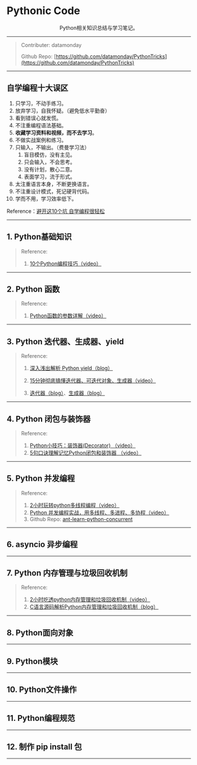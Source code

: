# Pythonic Code

<center>Python相关知识总结与学习笔记。</center>

---

> Contributer: datamonday
>
> Github Repo: [https://github.com/datamonday/PythonTricks](https://github.com/datamonday/PythonTricks)

---

## 自学编程十大误区

1. 只学习，不动手练习。
2. 放弃学习，自我怀疑。（避免低水平勤奋）
3. 看到错误心就发慌。
4. 不注重编程语法基础。
5. **收藏学习资料和视频，而不去学习**。
6. 不做实战案例和练习。
7. 只输入，不输出。（费曼学习法）
   1. 盲目模仿，没有主见。
   2. 只会输入，不会思考。
   3. 没有计划，散心二意。
   4. 表面学习，流于形式。
8. 太注重语言本身，不断更换语言。
9. 不注重设计模式，死记硬背代码。
10. 学而不用，学习效率低下。



Reference：[避开这10个坑 自学编程很轻松](https://www.bilibili.com/video/BV1NX4y1N71i/?spm_id_from=333.788.recommend_more_video.4)

---

## 1. Python基础知识

> Reference:
>
> 1. [10个Python编程技巧（video）](https://www.bilibili.com/video/BV1kT4y1u72i?t=364)

---

## 2. Python 函数



> Reference:
>
> 1. [Python函数的参数详解（video）](https://www.bilibili.com/video/BV1k7411W78H/?spm_id_from=333.788.recommend_more_video.4)



---

## 3. Python 迭代器、生成器、yield



> Reference:
>
> 1. [深入浅出解析 Python yield（blog）](https://blog.csdn.net/weixin_39653948/article/details/105110120)
>
> 2. [15分钟彻底搞懂迭代器、可迭代对象、生成器（video）](https://www.bilibili.com/video/BV1BT4y1P7nn?from=search&seid=16190845741488495859)
>
> 3. [迭代器（blog）](https://pythonav.com/wiki/detail/1/11/)、[生成器（blog）](https://pythonav.com/wiki/detail/1/12/)

---

## 4. Python 闭包与装饰器

> Reference:
>
> 1. [Python小技巧：装饰器(Decorator) （video）](https://www.bilibili.com/video/BV11s411V7Dt?from=search&seid=6784234166068928110)
> 2. [5句口诀理解记忆Python闭包和装饰器 （video）](https://www.bilibili.com/video/BV1ZJ411y7Te?from=search&seid=6784234166068928110)

---

## 5. Python 并发编程

> Reference:
> 1.  [2小时玩转python多线程编程（video）](https://www.bilibili.com/video/BV1fz4y1D7tU?p=16)
> 2.  [Python 并发编程实战，用多线程、多进程、多协程（video）](https://www.bilibili.com/video/BV1bK411A7tV?p=10&t=318)
> 3. Github Repo: [ant-learn-python-concurrent](https://github.com/peiss/ant-learn-python-concurrent)



---

## 6. asyncio 异步编程





---

## 7. Python 内存管理与垃圾回收机制

> Reference:
>
> 1. [2小时吃透python内存管理和垃圾回收机制（video）](https://www.bilibili.com/video/BV1Ei4y1b7mo?p=5&t=283)
> 2. [C语言源码解析Python内存管理和垃圾回收机制（blog）](https://pythonav.com/wiki/detail/6/88/)

---

## 8. Python面向对象






---

## 9. Python模块





---

## 10. Python文件操作





---

## 11. Python编程规范





---

## 12. 制作 pip install 包







---

